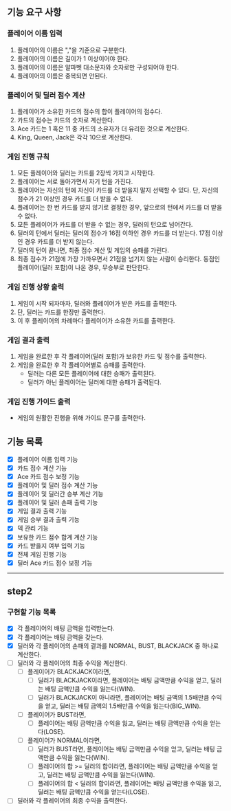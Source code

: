 ## 기능 요구 사항

### 플레이어 이름 입력

1. 플레이어의 이름은 ","을 기준으로 구분한다.
2. 플레이어의 이름은 길이가 1 이상이어야 한다.
3. 플레이어의 이름은 알파벳 대소문자와 숫자로만 구성되어야 한다.
4. 플레이어의 이름은 중복되면 안된다.

### 플레이어 및 딜러 점수 계산

1. 플레이어가 소유한 카드의 점수의 합이 플레이어의 점수다.
2. 카드의 점수는 카드의 숫자로 계산한다.
3. Ace 카드는 1 혹은 11 중 카드의 소유자가 더 유리한 것으로 계산한다.
4. King, Queen, Jack은 각각 10으로 계산한다.

### 게임 진행 규칙

1. 모든 플레이어와 딜러는 카드를 2장씩 가지고 시작한다.
2. 플레이어는 서로 돌아가면서 자기 턴을 가진다.
3. 플레이어는 자신의 턴에 자신이 카드를 더 받을지 말지 선택할 수 있다. 단, 자신의 점수가 21 이상인 경우 카드를 더 받을 수 없다.
4. 플레이어는 한 번 카드를 받지 않기로 결정한 경우, 앞으로의 턴에서 카드를 더 받을 수 없다.
5. 모든 플레이어가 카드를 더 받을 수 없는 경우, 딜러의 턴으로 넘어간다.
6. 딜러의 턴에서 딜러는 딜러의 점수가 16점 이하인 경우 카드를 더 받는다. 17점 이상인 경우 카드를 더 받지 않는다.
7. 딜러의 턴이 끝나면, 최종 점수 계산 및 게임의 승패를 가린다.
8. 최종 점수가 21점에 가장 가까우면서 21점을 넘기지 않는 사람이 승리한다. 동점인 플레이어(딜러 포함)이 나온 경우, 무승부로 판단한다.

### 게임 진행 상황 출력

1. 게임이 시작 되자마자, 딜러와 플레이어가 받은 카드를 출력한다.
2. 단, 딜러는 카드를 한장만 출력한다.
3. 이 후 플레이어의 차례마다 플레이어가 소유한 카드를 출력한다.

### 게임 결과 출력

1. 게임을 완료한 후 각 플레이어(딜러 포함)가 보유한 카드 및 점수를 출력한다.
2. 게임을 완료한 후 각 플레이어별로 승패를 출력한다.
    - 딜러는 다른 모든 플레이어에 대한 승패가 출력된다.
    - 딜러가 아닌 플레이어는 딜러에 대한 승패가 출력된다.

### 게임 진행 가이드 출력

- 게임의 원활한 진행을 위해 가이드 문구를 출력한다.

## 기능 목록

- [x] 플레이어 이름 입력 기능
- [x] 카드 점수 계산 기능
- [x] Ace 카드 점수 보정 기능
- [x] 플레이어 및 딜러 점수 계산 기능
- [x] 플레이어 및 딜러간 승부 계산 기능
- [x] 플레이어 및 딜러 손패 출력 기능
- [x] 게임 결과 출력 기능
- [x] 게임 승부 결과 출력 기능
- [x] 덱 관리 기능
- [x] 보유한 카드 점수 합계 계산 기능
- [x] 카드 받을지 여부 입력 기능
- [x] 전체 게임 진행 기능
- [x] 딜러 Ace 카드 점수 보정 기능

---

## step2

### 구현할 기능 목록

- [x] 각 플레이어의 배팅 금액을 입력받는다.
- [x] 각 플레이어는 배팅 금액을 갖는다.
- [x] 딜러와 각 플레이어의 손패의 결과를 NORMAL, BUST, BLACKJACK 중 하나로 계산한다.
- [ ] 딜러와 각 플레이어의 최종 수익을 계산한다.
  - [ ] 플레이어가 BLACKJACK이라면,
    - [ ] 딜러가 BLACKJACK이라면, 플레이어는 배팅 금액만큼 수익을 얻고, 딜러는 배팅 금액만큼 수익을 잃는다(WIN).
    - [ ] 딜러가 BLACKJACK이 아니라면, 플레이어는 배팅 금액의 1.5배만큼 수익을 얻고, 딜러는 배팅 금액의 1.5배만큼 수익을 잃는다(BIG_WIN).
  - [ ] 플레이어가 BUST라면,
    - [ ] 플레이어는 배팅 금액만큼 수익을 잃고, 딜러는 배팅 금액만큼 수익을 얻는다(LOSE).
  - [ ] 플레이어가 NORMAL이라면,
    - [ ] 딜러가 BUST라면, 플레이어는 배팅 금액만큼 수익을 얻고, 딜러는 배팅 금액만큼 수익을 잃는다(WIN).
    - [ ] 플레이어의 합 >= 딜러의 합이라면, 플레이어는 배팅 금액만큼 수익을 얻고, 딜러는 배팅 금액만큼 수익을 잃는다(WIN).
    - [ ] 플레이어의 합 < 딜러의 합이라면, 플레이어는 배팅 금액만큼 수익을 잃고, 딜러는 배팅 금액만큼 수익을 얻는다(LOSE).
- [ ] 딜러와 각 플레이어의 최종 수익을 출력한다.
